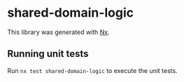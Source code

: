 # shared-domain-logic

This library was generated with [Nx](https://nx.dev).

## Running unit tests

Run `nx test shared-domain-logic` to execute the unit tests.

